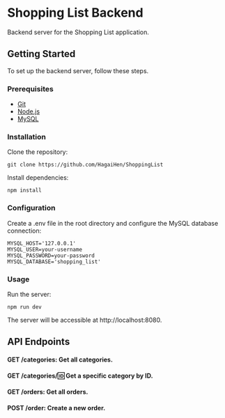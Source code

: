 # Shopping List Backend

Backend server for the Shopping List application.

## Getting Started

To set up the backend server, follow these steps.

### Prerequisites

- [Git](https://git-scm.com/)
- [Node.js](https://nodejs.org/)
- [MySQL](https://www.mysql.com/)

### Installation

Clone the repository:

```
git clone https://github.com/HagaiHen/ShoppingList
```

Install dependencies:

```
npm install
```
### Configuration
Create a .env file in the root directory and configure the MySQL database connection:

```
MYSQL_HOST='127.0.0.1'
MYSQL_USER=your-username
MYSQL_PASSWORD=your-password
MYSQL_DATABASE='shopping_list'
```

### Usage
Run the server:

```
npm run dev
```

The server will be accessible at http://localhost:8080.

## API Endpoints
#### GET /categories: Get all categories.
#### GET /categories/:id: Get a specific category by ID.
#### GET /orders: Get all orders.
#### POST /order: Create a new order.
